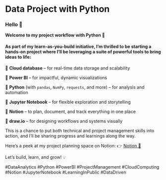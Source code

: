 # Data Project with Python
### Hello 👋 
**Welcome to my project workflow with Python 🚀**

#### As part of my learn-as-you-build initiative, I’m thrilled to be starting a hands-on project where I’ll be leveraging a suite of powerful tools to bring ideas to life:

🔹 **Cloud database** – for real-time data storage and scalability

🔹 **Power BI** – for impactful, dynamic visualizations

🔹 **Python** (with `pandas`, `NumPy`, `requests`, and more) – for analysis and automation

🔹 **Jupyter Notebook** – for flexible exploration and storytelling

🔹 **Notion** – to plan, document, and track everything in one place

🔹 **draw.io** – for designing workflows and systems visually

This is a chance to put both technical and project management skills into action, and I’ll be sharing progress and learnings along the way.

Here’s a peek at my project planning space on Notion:
👉 [Notion 🔗](https://www.notion.so/22be4d0c1610805f8b07fc9624b536a7)

Let’s build, learn, and grow! 💡

#DataAnalytics #Python #PowerBI #ProjectManagement #CloudComputing #Notion #JupyterNotebook #LearningInPublic #DataDriven
